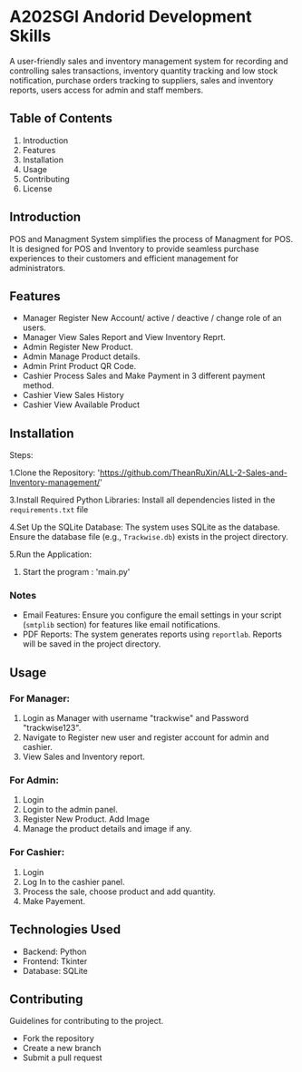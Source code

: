 # A202SGI Andorid Development Skills
A user-friendly sales and inventory management system for recording and controlling sales transactions, inventory quantity tracking and low stock notification, purchase orders tracking to suppliers, sales and inventory reports, users access for admin and staff members.

## Table of Contents
1. Introduction
2. Features
3. Installation
4. Usage
5. Contributing
6. License

## Introduction
POS and Managment System simplifies the process of Managment for POS. It is designed for POS and Inventory to provide seamless purchase experiences to their customers and efficient management for administrators.

## Features
- Manager Register New Account/ active / deactive / change role of an users.
- Manager View Sales Report and View Inventory Reprt.
- Admin Register New Product.
- Admin Manage Product details.
- Admin Print Product QR Code.
- Cashier Process Sales and Make Payment in 3 different payment method.
- Cashier View Sales History
- Cashier View Available Product

## Installation
Steps:

1.Clone the Repository: 'https://github.com/TheanRuXin/ALL-2-Sales-and-Inventory-management/'

3.Install Required Python Libraries: Install all dependencies listed in the `requirements.txt` file

4.Set Up the SQLite Database: The system uses SQLite as the database. Ensure the database file (e.g., `Trackwise.db`) exists in the project directory.

5.Run the Application: 
  1. Start the program : 'main.py'

### Notes
- Email Features: Ensure you configure the email settings in your script (`smtplib` section) for features like email notifications.
- PDF Reports: The system generates reports using `reportlab`. Reports will be saved in the project directory.

## Usage
### For Manager:
1. Login as Manager with username "trackwise" and Password "trackwise123".
2. Navigate to Register new user and register account for admin and cashier.
3. View Sales and Inventory report.

### For Admin:
1. Login
2. Login to the admin panel.
3. Register New Product. Add Image
4. Manage the product details and image if any.

### For Cashier:
1. Login 
2. Log In to the cashier panel.
2. Process the sale, choose product and add quantity.
3. Make Payement.
   
## Technologies Used
- Backend: Python
- Frontend: Tkinter
- Database: SQLite 

## Contributing
Guidelines for contributing to the project.
- Fork the repository
- Create a new branch
- Submit a pull request
